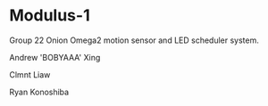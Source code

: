 # Modulus-1

Group 22 Onion Omega2 motion sensor and LED scheduler system.

Andrew 'BOBYAAA' Xing

Clmnt Liaw

Ryan Konoshiba
